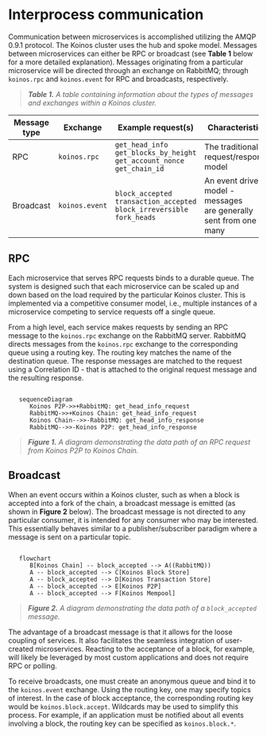 # Interprocess communication

Communication between microservices is accomplished utilizing the AMQP 0.9.1 protocol. The Koinos cluster uses the hub and spoke model. Messages between microservices can either be RPC or broadcast (see **Table 1** below for a more detailed explanation). Messages originating from a particular microservice will be directed through an exchange on RabbitMQ; through `koinos.rpc` and `koinos.event` for RPC and broadcasts, respectively.

> _**Table 1.** A table containing information about the types of messages and exchanges within a Koinos cluster._

|Message type|Exchange|Example request(s)|Characteristics|
|---|---|---|---|
|RPC       |`koinos.rpc`  |`get_head_info`<br/>`get_blocks_by_height`<br/>`get_account_nonce`<br/>`get_chain_id`  |The traditional request/response <br/>model|
|Broadcast |`koinos.event`|`block_accepted`<br/>`transaction_accepted`<br/>`block_irreversible`<br/>`fork_heads`  |An event driven model - messages <br/>are generally sent from one to many|

## RPC

Each microservice that serves RPC requests binds to a durable queue. The system is designed such that each microservice can be scaled up and down based on the load required by the particular Koinos cluster. This is implemented via a competitive consumer model, i.e., multiple instances of a microservice competing to service requests off a single queue.

From a high level, each service makes requests by sending an RPC message to the `koinos.rpc` exchange on the RabbitMQ server. RabbitMQ directs messages from the `koinos.rpc` exchange to the corresponding queue using a routing key. The routing key matches the name of the destination queue. The response messages are matched to the request using a Correlation ID - that is attached to the original request message and the resulting response.

```mermaid

   sequenceDiagram
      Koinos P2P->>+RabbitMQ: get_head_info_request
      RabbitMQ->>+Koinos Chain: get_head_info_request
      Koinos Chain-->>-RabbitMQ: get_head_info_response
      RabbitMQ-->>-Koinos P2P: get_head_info_response
```

> _**Figure 1.** A diagram demonstrating the data path of an RPC request from Koinos P2P to Koinos Chain._

## Broadcast

When an event occurs within a Koinos cluster, such as when a block is accepted into a fork of the chain, a broadcast message is emitted (as shown in **Figure 2** below). The broadcast message is not directed to any particular consumer, it is intended for any consumer who may be interested. This essentially behaves similar to a publisher/subscriber paradigm where a message is sent on a particular topic.

```mermaid

   flowchart
      B[Koinos Chain] -- block_accepted --> A((RabbitMQ))
      A -- block_accepted --> C[Koinos Block Store]
      A -- block_accepted --> D[Koinos Transaction Store]
      A -- block_accepted --> E[Koinos P2P]
      A -- block_accepted --> F[Koinos Mempool]
```

> _**Figure 2.** A diagram demonstrating the data path of a `block_accepted` message._

The advantage of a broadcast message is that it allows for the loose coupling of services. It also facilitates the seamless integration of user-created microservices. Reacting to the acceptance of a block, for example, will likely be leveraged by most custom applications and does not require RPC or polling.

To receive broadcasts, one must create an anonymous queue and bind it to the `koinos.event` exchange. Using the routing key, one may specify topics of interest. In the case of block acceptance, the corresponding routing key would be `koinos.block.accept`. Wildcards may be used to simplify this process. For example, if an application must be notified about all events involving a block, the routing key can be specified as `koinos.block.*`.
